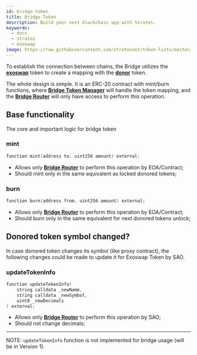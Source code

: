 ```yaml
---
id: bridge-token
title: Bridge Token
description: Build your next blockchain app with Stratos.
keywords:
  - docs
  - stratos
  - exoswap
image: https://raw.githubusercontent.com/stratosnet/token-lists/master/logo.svg
---
```


To establish the connection between chains, the Bridge utilizes the [**exoswap**](/docs/bridge/glossary) token to create a mapping with the [**donor**](/docs/bridge/glossary) token.

The whole design is simple. It is an ERC-20 contract with mint/burn functions, where [**Bridge Token Manager**](/docs/bridge/contracts/bridge-token-manager) will handle the token mapping, and the [**Bridge Router**](/docs/bridge/contracts/bridge-router) will only have access to perform this operation.

## Base functionality

The core and important logic for bridge token

### mint

```cpp
function mint(address to, uint256 amount) external;
```

- Allows only [**Bridge Router**](/docs/bridge/contracts/bridge-router) to perform this operation by EOA/Contract;
- Should mint only in the same equivalent as locked donored tokens;

### burn

```cpp
function burn(address from, uint256 amount) external;
```

- Allows only [**Bridge Router**](/docs/bridge/contracts/bridge-router) to perform this operation by EOA/Contract;
- Should burn only in the same equivalent for next donored tokens unlock;

## Donored token symbol changed?
In case donored token changes its symbol (like proxy contract), the following changes could be made to update it for Exoswap Token by SAO.

### updateTokenInfo

```cpp
function updateTokenInfo(
    string calldata _newName,
    string calldata _newSymbol,
    uint8 _newDecimals
) external;
```

- Allows only [**Bridge Router**](/docs/bridge/contracts/bridge-router) to perform this operation by SAO;
- Should not change decimals;
---


NOTE: `updateTokenInfo` function is not implemented for bridge usage (will be in Version 1).
